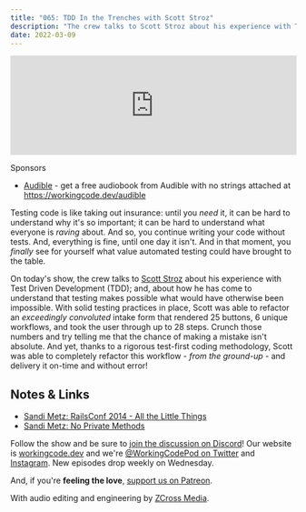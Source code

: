 ```yaml
---
title: "065: TDD In the Trenches with Scott Stroz"
description: "The crew talks to Scott Stroz about his experience with Test Driven Development (TDD); and, about how he has come to understand that testing makes possible what would have otherwise been impossible."
date: 2022-03-09
---
```


<iframe allow="autoplay *; encrypted-media *; fullscreen *" frameborder="0" height="175" style="width:100%;max-width:900px;overflow:hidden;background:transparent;" sandbox="allow-forms allow-popups allow-same-origin allow-scripts allow-storage-access-by-user-activation allow-top-navigation-by-user-activation" src="https://embed.podcasts.apple.com/us/podcast/065-tdd-in-the-trenches-with-scott-stroz/id1544142288?i=1000553429875"></iframe>

Sponsors
- [Audible](https://workingcode.dev/audible) - get a free audiobook from Audible with no strings attached at https://workingcode.dev/audible

Testing code is like taking out insurance: until you _need_ it, it can be hard to understand why it's so important; it can be hard to understand what everyone is _raving_ about. And so, you continue writing your code without tests. And, everything is fine, until one day it isn't. And in that moment, you _finally_ see for yourself what value automated testing could have brought to the table.

On today's show, the crew talks to [Scott Stroz][scott-stroz] about his experience with Test Driven Development (TDD); and, about how he has come to understand that testing makes possible what would have otherwise been impossible. With solid testing practices in place, Scott was able to refactor an _exceedingly convoluted_ intake form that rendered 25 buttons, 6 unique workflows, and took the user through up to 28 steps. Crunch those numbers and try telling me that the chance of making a mistake isn't absolute. And yet, thanks to a rigorous test-first coding methodology, Scott was able to completely refactor this workflow - _from the ground-up_ - and delivery it on-time and without error!

## Notes &amp; Links

* [Sandi Metz: RailsConf 2014 - All the Little Things](https://www.youtube.com/watch?v=8bZh5LMaSmE)
* [Sandi Metz: No Private Methods](https://www.youtube.com/watch?v=qT5iriwidRg&t=732s)

Follow the show and be sure to [join the discussion on Discord][working-code-discord]! Our website is [workingcode.dev][working-code] and we're [@WorkingCodePod on Twitter][working-code-twitter] and [Instagram][working-code-instagram]. New episodes drop weekly on Wednesday.

And, if you're **feeling the love**, [support us on Patreon][working-code-patreon].

[scott-stroz]: https://www.linkedin.com/in/boyzoid/
[working-code]: https://workingcode.dev/
[working-code-discord]: https://workingcode.dev/discord/
[working-code-instagram]: https://www.instagram.com/workingcodepod/
[working-code-patreon]: https://www.patreon.com/workingcodepod
[working-code-twitter]: https://twitter.com/WorkingCodePod

With audio editing and engineering by [ZCross Media](https://www.zcross.media/).

